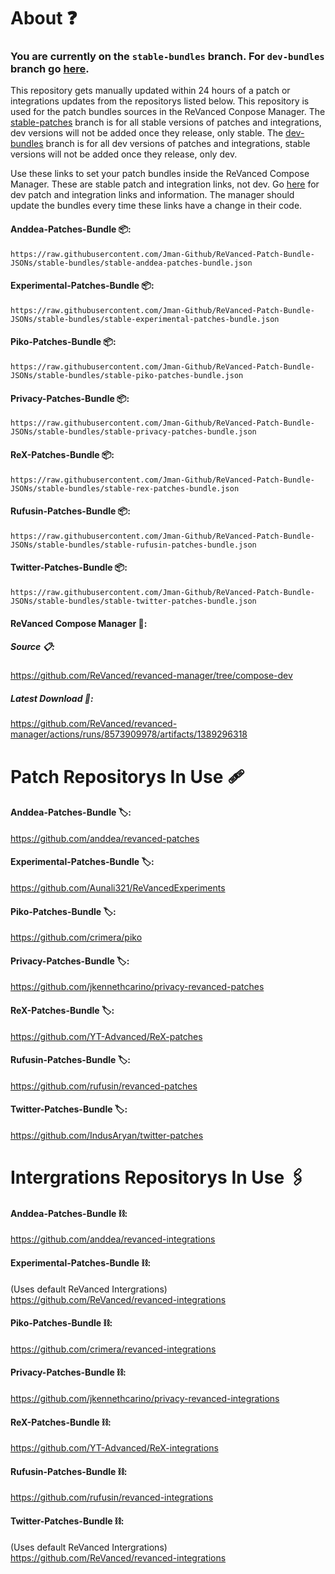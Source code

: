 # About ❓
### You are currently on the ```stable-bundles``` branch. For ```dev-bundles``` branch go [here](https://github.com/Jman-Github/ReVanced-Patch-Bundle-JSONs/tree/dev-bundles).
This repository gets manually updated within 24 hours of a patch or integrations updates from the repositorys listed below. This repository is used for the patch bundles sources in the ReVanced Conpose Manager. The [stable-patches](https://github.com/Jman-Github/ReVanced-Patch-Bundle-JSONs/tree/stable-bundles) branch is for all stable versions of patches and integrations, dev versions will not be added once they release, only stable. The [dev-bundles](https://github.com/Jman-Github/ReVanced-Patch-Bundle-JSONs/tree/dev-bundles) branch is for all dev versions of patches and integrations, stable versions will not be added once they release, only dev.

Use these links to set your patch bundles inside the ReVanced Compose Manager. These are stable patch and integration links, not dev. Go [here](https://github.com/Jman-Github/ReVanced-Patch-Bundle-JSONs/tree/dev-bundles) for dev patch and integration links and information. The manager should update the bundles every time these links have a change in their code.
#### Anddea-Patches-Bundle 📦:
```https://raw.githubusercontent.com/Jman-Github/ReVanced-Patch-Bundle-JSONs/stable-bundles/stable-anddea-patches-bundle.json```

#### Experimental-Patches-Bundle 📦:
```https://raw.githubusercontent.com/Jman-Github/ReVanced-Patch-Bundle-JSONs/stable-bundles/stable-experimental-patches-bundle.json```

#### Piko-Patches-Bundle 📦:
```https://raw.githubusercontent.com/Jman-Github/ReVanced-Patch-Bundle-JSONs/stable-bundles/stable-piko-patches-bundle.json```

#### Privacy-Patches-Bundle 📦:
```https://raw.githubusercontent.com/Jman-Github/ReVanced-Patch-Bundle-JSONs/stable-bundles/stable-privacy-patches-bundle.json```

#### ReX-Patches-Bundle 📦:
```https://raw.githubusercontent.com/Jman-Github/ReVanced-Patch-Bundle-JSONs/stable-bundles/stable-rex-patches-bundle.json```

#### Rufusin-Patches-Bundle 📦:
```https://raw.githubusercontent.com/Jman-Github/ReVanced-Patch-Bundle-JSONs/stable-bundles/stable-rufusin-patches-bundle.json```

#### Twitter-Patches-Bundle 📦:
```https://raw.githubusercontent.com/Jman-Github/ReVanced-Patch-Bundle-JSONs/stable-bundles/stable-twitter-patches-bundle.json```

#### ReVanced Compose Manager 📱:
##### Source 📋:
https://github.com/ReVanced/revanced-manager/tree/compose-dev
##### Latest Download 📩:
https://github.com/ReVanced/revanced-manager/actions/runs/8573909978/artifacts/1389296318

# Patch Repositorys In Use 🩹

#### Anddea-Patches-Bundle 🏷️:
https://github.com/anddea/revanced-patches

#### Experimental-Patches-Bundle 🏷️:
https://github.com/Aunali321/ReVancedExperiments

#### Piko-Patches-Bundle 🏷️:
https://github.com/crimera/piko

#### Privacy-Patches-Bundle 🏷️:
https://github.com/jkennethcarino/privacy-revanced-patches

#### ReX-Patches-Bundle 🏷️:
https://github.com/YT-Advanced/ReX-patches

#### Rufusin-Patches-Bundle 🏷️:
https://github.com/rufusin/revanced-patches

#### Twitter-Patches-Bundle 🏷️:
https://github.com/IndusAryan/twitter-patches


# Intergrations Repositorys In Use 🖇

#### Anddea-Patches-Bundle ⛓:
https://github.com/anddea/revanced-integrations

#### Experimental-Patches-Bundle ⛓:
(Uses default ReVanced Intergrations)
https://github.com/ReVanced/revanced-integrations

#### Piko-Patches-Bundle ⛓:
https://github.com/crimera/revanced-integrations

#### Privacy-Patches-Bundle ⛓:
https://github.com/jkennethcarino/privacy-revanced-integrations

####  ReX-Patches-Bundle ⛓:
https://github.com/YT-Advanced/ReX-integrations

#### Rufusin-Patches-Bundle ⛓:
https://github.com/rufusin/revanced-integrations

#### Twitter-Patches-Bundle ⛓:
(Uses default ReVanced Intergrations)
https://github.com/ReVanced/revanced-integrations



